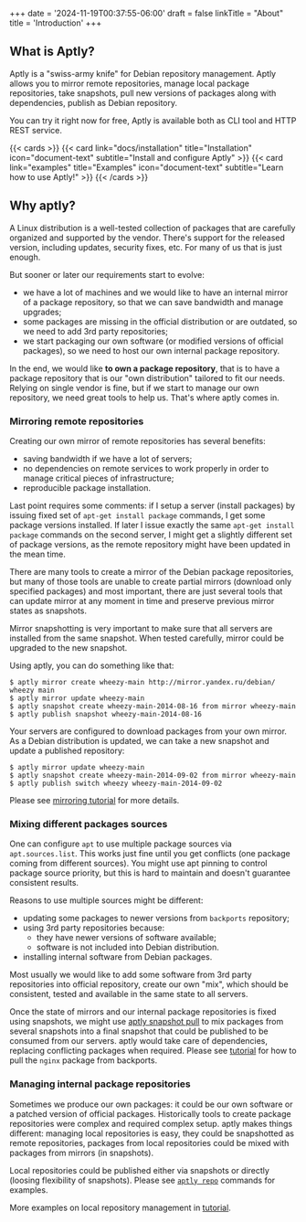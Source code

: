 +++
date = '2024-11-19T00:37:55-06:00'
draft = false
linkTitle =  "About"
title = 'Introduction'
+++
## **What is Aptly?**

Aptly is a "swiss-army knife" for Debian repository management. Aptly allows you to mirror remote repositories, manage local package repositories, take snapshots, pull new versions of packages along with dependencies, publish as Debian repository.

You can try it right now for free, Aptly is available both as CLI tool and HTTP REST service.

{{< cards >}}
  {{< card link="docs/installation" title="Installation" icon="document-text" subtitle="Install and configure Aptly" >}}
  {{< card link="examples" title="Examples" icon="document-text" subtitle="Learn how to use Aptly!" >}}
{{< /cards >}}

Why aptly?
----------

A Linux distribution is a well-tested collection of packages that are carefully organized and
supported by the vendor. There's support for the released version, including
updates, security fixes, etc. For many of us that is just enough.

But sooner or later our requirements start to evolve:

* we have a lot of machines and we would like to have an internal mirror
  of a package repository, so that we can save bandwidth and manage
  upgrades;
* some packages are missing in the official distribution or are outdated,
  so we need to add 3rd party repositories;
* we start packaging our own software (or modified versions of official
  packages), so we need to host our own internal package repository.

In the end, we would like **to own a package repository**, that is to have
a package repository that is our "own distribution" tailored to fit our
needs. Relying on single vendor is fine, but if we start to manage our
own repository, we need great tools to help us. That's where aptly comes in.

### Mirroring remote repositories

Creating our own mirror of remote repositories has several benefits:

* saving bandwidth if we have a lot of servers;
* no dependencies on remote services to work properly in order to manage
  critical pieces of infrastructure;
* reproducible package installation.

Last point requires some comments: if I setup a server (install packages) by issuing
fixed set of `apt-get install package` commands, I get some package versions installed.
If later I issue exactly the same `apt-get install package` commands on the second
server, I might get a slightly different set of package versions, as the remote repository
might have been updated in the mean time.

There are many tools to create a mirror of the Debian package repositories, but many of those tools
are unable to create partial mirrors (download only specified packages) and most
important, there are just several tools that can update mirror at any moment in time and preserve previous
mirror states as snapshots.

Mirror snapshotting is very important to make sure that all servers are installed from the same
snapshot. When tested carefully, mirror could be upgraded to the new snapshot.

Using aptly, you can do something like that:

    $ aptly mirror create wheezy-main http://mirror.yandex.ru/debian/ wheezy main
    $ aptly mirror update wheezy-main
    $ aptly snapshot create wheezy-main-2014-08-16 from mirror wheezy-main
    $ aptly publish snapshot wheezy-main-2014-08-16

Your servers are configured to download packages from your own mirror.
As a Debian distribution is updated, we can take a new snapshot and update a published repository:

    $ aptly mirror update wheezy-main
    $ aptly snapshot create wheezy-main-2014-09-02 from mirror wheezy-main
    $ aptly publish switch wheezy wheezy-main-2014-09-02

Please see [mirroring tutorial](/tutorial/mirror/) for more details.

### Mixing different packages sources

One can configure `apt` to use multiple package sources via `apt.sources.list`. This works just fine
until you get conflicts (one package coming from different sources). You might use apt pinning
to control package source priority, but this is hard to maintain and doesn't guarantee consistent
results.

Reasons to use multiple sources might be different:

* updating some packages to newer versions from `backports` repository;
* using 3rd party repositories because:
  * they have newer versions of software available;
  * software is not included into Debian distribution.
* installing internal software from Debian packages.

Most usually we would like to add some software from 3rd party repositories into official repository,
create our own "mix", which should be consistent, tested and available in the same state to all servers.

Once the state of mirrors and our internal package repositories is fixed using snapshots, we might
use [aptly snapshot pull](/doc/aptly/snapshot/pull) to mix packages from several snapshots into a final
snapshot that could be published to be consumed from our servers. aptly would take care of dependencies,
replacing conflicting packages when required. Please see [tutorial](/tutorial/pull/) for how to pull
the `nginx` package from backports.

### Managing internal package repositories

Sometimes we produce our own packages: it could be our own software or a patched version of official
packages. Historically tools to create package repositories were complex and required complex
setup. aptly makes things different: managing local repositories is easy, they could be
snapshotted as remote repositories, packages from local repositories could be mixed with packages
from mirrors (in snapshots).

Local repositories could be published either via snapshots or directly (loosing flexibility of
snapshots). Please see [`aptly repo`](/doc/aptly/repo/) commands for examples.

More examples on local repository management in [tutorial](/tutorial/repo/).



